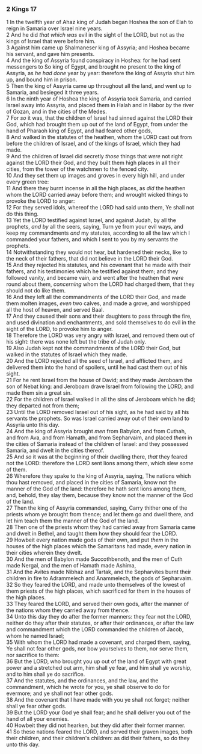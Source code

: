 ### 2 Kings 17

1 In the twelfth year of Ahaz king of Judah began Hoshea the son of Elah to reign in Samaria over Israel nine years.  
2 And he did *that which was* evil in the sight of the LORD, but not as the kings of Israel that were before him.  
3 Against him came up Shalmaneser king of Assyria; and Hoshea became his servant, and gave him presents.  
4 And the king of Assyria found conspiracy in Hoshea: for he had sent messengers to So king of Egypt, and brought no present to the king of Assyria, as *he had done* year by year: therefore the king of Assyria shut him up, and bound him in prison.  
5 Then the king of Assyria came up throughout all the land, and went up to Samaria, and besieged it three years.  
6 In the ninth year of Hoshea the king of Assyria took Samaria, and carried Israel away into Assyria, and placed them in Halah and in Habor *by* the river of Gozan, and in the cities of the Medes.  
7 For *so* it was, that the children of Israel had sinned against the LORD their God, which had brought them up out of the land of Egypt, from under the hand of Pharaoh king of Egypt, and had feared other gods,  
8 And walked in the statutes of the heathen, whom the LORD cast out from before the children of Israel, and of the kings of Israel, which they had made.  
9 And the children of Israel did secretly *those* things that *were* not right against the LORD their God, and they built them high places in all their cities, from the tower of the watchmen to the fenced city.  
10 And they set them up images and groves in every high hill, and under every green tree:  
11 And there they burnt incense in all the high places, as *did* the heathen whom the LORD carried away before them; and wrought wicked things to provoke the LORD to anger:  
12 For they served idols, whereof the LORD had said unto them, Ye shall not do this thing.  
13 Yet the LORD testified against Israel, and against Judah, by all the prophets, *and by* all the seers, saying, Turn ye from your evil ways, and keep my commandments *and* my statutes, according to all the law which I commanded your fathers, and which I sent to you by my servants the prophets.  
14 Notwithstanding they would not hear, but hardened their necks, like to the neck of their fathers, that did not believe in the LORD their God.  
15 And they rejected his statutes, and his covenant that he made with their fathers, and his testimonies which he testified against them; and they followed vanity, and became vain, and went after the heathen that *were* round about them, *concerning* whom the LORD had charged them, that they should not do like them.  
16 And they left all the commandments of the LORD their God, and made them molten images, *even* two calves, and made a grove, and worshipped all the host of heaven, and served Baal.  
17 And they caused their sons and their daughters to pass through the fire, and used divination and enchantments, and sold themselves to do evil in the sight of the LORD, to provoke him to anger.  
18 Therefore the LORD was very angry with Israel, and removed them out of his sight: there was none left but the tribe of Judah only.  
19 Also Judah kept not the commandments of the LORD their God, but walked in the statutes of Israel which they made.  
20 And the LORD rejected all the seed of Israel, and afflicted them, and delivered them into the hand of spoilers, until he had cast them out of his sight.  
21 For he rent Israel from the house of David; and they made Jeroboam the son of Nebat king: and Jeroboam drave Israel from following the LORD, and made them sin a great sin.  
22 For the children of Israel walked in all the sins of Jeroboam which he did; they departed not from them;  
23 Until the LORD removed Israel out of his sight, as he had said by all his servants the prophets. So was Israel carried away out of their own land to Assyria unto this day.  
24 And the king of Assyria brought *men* from Babylon, and from Cuthah, and from Ava, and from Hamath, and from Sepharvaim, and placed *them* in the cities of Samaria instead of the children of Israel: and they possessed Samaria, and dwelt in the cities thereof.  
25 And *so* it was at the beginning of their dwelling there, *that* they feared not the LORD: therefore the LORD sent lions among them, which slew *some* of them.  
26 Wherefore they spake to the king of Assyria, saying, The nations which thou hast removed, and placed in the cities of Samaria, know not the manner of the God of the land: therefore he hath sent lions among them, and, behold, they slay them, because they know not the manner of the God of the land.  
27 Then the king of Assyria commanded, saying, Carry thither one of the priests whom ye brought from thence; and let them go and dwell there, and let him teach them the manner of the God of the land.  
28 Then one of the priests whom they had carried away from Samaria came and dwelt in Bethel, and taught them how they should fear the LORD.  
29 Howbeit every nation made gods of their own, and put *them* in the houses of the high places which the Samaritans had made, every nation in their cities wherein they dwelt.  
30 And the men of Babylon made Succothbenoth, and the men of Cuth made Nergal, and the men of Hamath made Ashima,  
31 And the Avites made Nibhaz and Tartak, and the Sepharvites burnt their children in fire to Adrammelech and Anammelech, the gods of Sepharvaim.  
32 So they feared the LORD, and made unto themselves of the lowest of them priests of the high places, which sacrificed for them in the houses of the high places.  
33 They feared the LORD, and served their own gods, after the manner of the nations whom they carried away from thence.  
34 Unto this day they do after the former manners: they fear not the LORD, neither do they after their statutes, or after their ordinances, or after the law and commandment which the LORD commanded the children of Jacob, whom he named Israel;  
35 With whom the LORD had made a covenant, and charged them, saying, Ye shall not fear other gods, nor bow yourselves to them, nor serve them, nor sacrifice to them:  
36 But the LORD, who brought you up out of the land of Egypt with great power and a stretched out arm, him shall ye fear, and him shall ye worship, and to him shall ye do sacrifice.  
37 And the statutes, and the ordinances, and the law, and the commandment, which he wrote for you, ye shall observe to do for evermore; and ye shall not fear other gods.  
38 And the covenant that I have made with you ye shall not forget; neither shall ye fear other gods.  
39 But the LORD your God ye shall fear; and he shall deliver you out of the hand of all your enemies.  
40 Howbeit they did not hearken, but they did after their former manner.  
41 So these nations feared the LORD, and served their graven images, both their children, and their children's children: as did their fathers, so do they unto this day.  
